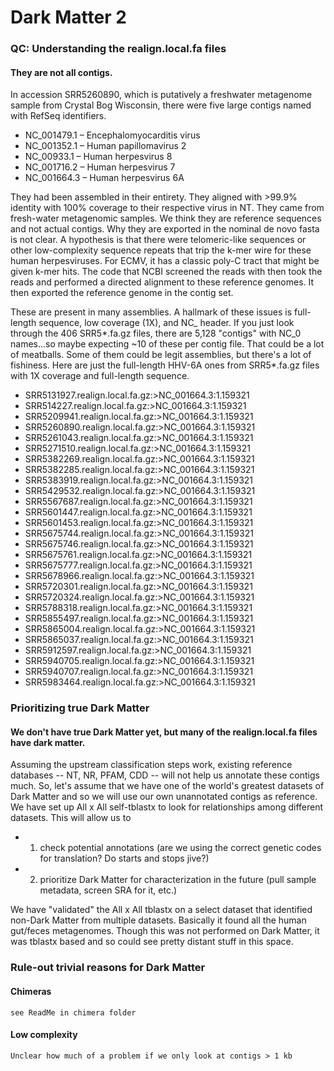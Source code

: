 # Dark Matter 2

### QC: Understanding the realign.local.fa files


#### They are not all contigs.



In accession SRR5260890, which is putatively a freshwater metagenome sample from Crystal Bog Wisconsin, there were five large contigs named with RefSeq identifiers.

  - NC_001479.1 – Encephalomyocarditis virus
  - NC_001352.1 – Human papillomavirus 2 
  - NC_00933.1 – Human herpesvirus 8
  - NC_001716.2 – Human herpesvirus 7
  - NC_001664.3 – Human herpesvirus 6A

They had been assembled in their entirety.  They aligned with >99.9% identity with 100% coverage to their respective virus in NT.  They came from fresh-water metagenomic samples.  We think they are reference sequences and not actual contigs.  Why they are exported in the nominal de novo fasta is not clear.  A hypothesis is that there were telomeric-like sequences or other low-complexity sequence repeats that trip the k-mer wire for these human herpesviruses.  For ECMV, it has a classic poly-C tract that might be given k-mer hits.  The code that NCBI screened the reads with then took the reads and performed a directed alignment to these reference genomes.  It then exported the reference genome in the contig set.

These are present in many assemblies. A hallmark of these issues is full-length sequence, low coverage (1X), and NC_ header.  If you just look through the 406 SRR5*.fa.gz files, there are 5,128 "contigs" with NC_0 names...so maybe expecting ~10 of these per contig file.  That could be a lot of meatballs.  Some of them could be legit assemblies, but there's a lot of fishiness.  Here are just the full-length HHV-6A ones from SRR5*.fa.gz files with 1X coverage and full-length sequence.

  - SRR5131927.realign.local.fa.gz:>NC_001664.3:1.159321
  - SRR514227.realign.local.fa.gz:>NC_001664.3:1.159321
  - SRR5209941.realign.local.fa.gz:>NC_001664.3:1.159321
  - SRR5260890.realign.local.fa.gz:>NC_001664.3:1.159321
  - SRR5261043.realign.local.fa.gz:>NC_001664.3:1.159321
  - SRR5271510.realign.local.fa.gz:>NC_001664.3:1.159321
  - SRR5382269.realign.local.fa.gz:>NC_001664.3:1.159321
  - SRR5382285.realign.local.fa.gz:>NC_001664.3:1.159321
  - SRR5383919.realign.local.fa.gz:>NC_001664.3:1.159321
  - SRR5429532.realign.local.fa.gz:>NC_001664.3:1.159321
  - SRR5567687.realign.local.fa.gz:>NC_001664.3:1.159321
  - SRR5601447.realign.local.fa.gz:>NC_001664.3:1.159321
  - SRR5601453.realign.local.fa.gz:>NC_001664.3:1.159321
  - SRR5675744.realign.local.fa.gz:>NC_001664.3:1.159321
  - SRR5675746.realign.local.fa.gz:>NC_001664.3:1.159321
  - SRR5675761.realign.local.fa.gz:>NC_001664.3:1.159321
  - SRR5675777.realign.local.fa.gz:>NC_001664.3:1.159321
  - SRR5678966.realign.local.fa.gz:>NC_001664.3:1.159321
  - SRR5720301.realign.local.fa.gz:>NC_001664.3:1.159321
  - SRR5720324.realign.local.fa.gz:>NC_001664.3:1.159321
  - SRR5788318.realign.local.fa.gz:>NC_001664.3:1.159321
  - SRR5855497.realign.local.fa.gz:>NC_001664.3:1.159321
  - SRR5865004.realign.local.fa.gz:>NC_001664.3:1.159321
  - SRR5865037.realign.local.fa.gz:>NC_001664.3:1.159321
  - SRR5912597.realign.local.fa.gz:>NC_001664.3:1.159321
  - SRR5940705.realign.local.fa.gz:>NC_001664.3:1.159321
  - SRR5940707.realign.local.fa.gz:>NC_001664.3:1.159321
  - SRR5983464.realign.local.fa.gz:>NC_001664.3:1.159321
  
  ### Prioritizing true Dark Matter
  
  #### We don't have true Dark Matter yet, but many of the realign.local.fa files have dark matter.  
  
  Assuming the upstream classification steps work, existing reference databases -- NT, NR, PFAM, CDD -- will not help us annotate these contigs much.  So, let's assume that we have one of the world's greatest datasets of Dark Matter and so we will use our own unannotated contigs as reference.  We have set up All x All self-tblastx to look for relationships among different datasets.  This will allow us to 
  - 1) check potential annotations (are we using the correct genetic codes for translation?  Do starts and stops jive?)
  - 2) prioritize Dark Matter for characterization in the future (pull sample metadata, screen SRA for it, etc.)
  
  We have "validated" the All x All tblastx on a select dataset that identified non-Dark Matter from multiple datasets.  Basically it found all the human gut/feces metagenomes.  Though this was not performed on Dark Matter, it was tblastx based and so could see pretty distant stuff in this space.
  
  ### Rule-out trivial reasons for Dark Matter
  
  #### Chimeras
    see ReadMe in chimera folder
  #### Low complexity
    Unclear how much of a problem if we only look at contigs > 1 kb
  

